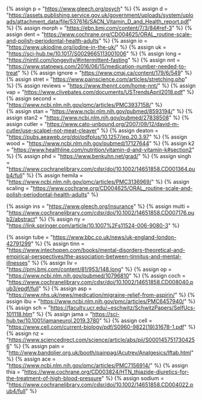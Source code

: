 <!-- %	assign  = ""	%} -->
{%	assign p = "https://www.gleech.org/psych"	%}
{%	assign d = "https://assets.publishing.service.gov.uk/government/uploads/system/uploads/attachment_data/file/537616/SACN_Vitamin_D_and_Health_report.pdf"	%} 
{%	assign morph = "https://ebn.bmj.com/content/7/3/84#ref-3"	%}
{%	assign dent = "https://www.cochrane.org/CD004625/ORAL_routine-scale-and-polish-periodontal-health-adults"		%}
{%	assign io = "https://www.ukiodine.org/iodine-in-the-uk/"	%}
{%	assign uk = "https://sci-hub.tw/10.1017/S0029665113001006"	%}
{%	assign long = "https://nintil.com/longevity/#intermittent-fasting"		%}
{%	assign nnt = "https://www.statnews.com/2016/06/15/medication-number-needed-to-treat"		%}
{%	assign ignore = "https://www.cmaj.ca/content/179/6/549"	%}
{%	assign stret = "https://www.painscience.com/articles/stretching.php"		%}
{%	assign reviews = "https://www.thennt.com/home-nnt/"		%}
{%	assign vap = "https://www.clivebates.com/documents/USTrendsApril2018.pdf"		%}
{%	assign second = "https://www.ncbi.nlm.nih.gov/pmc/articles/PMC3937158/"		%}	
{%	assign stan = "https://www.ncbi.nlm.nih.gov/pubmed/8593194/"		%}
{%	assign stan2 = "https://www.ncbi.nlm.nih.gov/pubmed/27838508"		%}
{%	assign  cutler = "https://www.cato-unbound.org/2007/09/12/david-m-cutler/use-scalpel-not-meat-cleaver"	%}
{%	assign deaton = "https://pubs.aeaweb.org/doi/pdfplus/10.1257/jep.20.3.97"		%}
{%	assign wood = "https://www.ncbi.nlm.nih.gov/pubmed/17127644"		%}
{%	assign k2 = "https://www.healthline.com/nutrition/vitamin-d-and-vitamin-k#section2"		%}
{%	assign phd = "https://www.benkuhn.net/grad/"		%}
{%	assign singh = "https://www.cochranelibrary.com/cdsr/doi/10.1002/14651858.CD001364.pub4/full"		%}
{%	assign hemila = "https://www.ncbi.nlm.nih.gov/pmc/articles/PMC3136969/"		%}
{%	assign scaling = "https://www.cochrane.org/CD004625/ORAL_routine-scale-and-polish-periodontal-health-adults"		%}

{%	assign ins = "https://www.gleech.org/insurance"		%}
{%	assign multi = "https://www.cochranelibrary.com/cdsr/doi/10.1002/14651858.CD007176.pub2/abstract"		%}
{%	assign ny = "https://link.springer.com/article/10.1007%2Fs11524-006-9080-3"		%}

{%	assign tube = "https://www.bbc.co.uk/news/uk-england-london-42791299"		%}
{%	assign tinn = "https://www.intechopen.com/books/mental-disorders-theoretical-and-empirical-perspectives/the-association-between-tinnitus-and-mental-illnesses"		%}
{%	assign liv = "https://pmj.bmj.com/content/81/953/148.long"		%}
{%	assign op = "https://www.ncbi.nlm.nih.gov/pubmed/10796810"		%}
{%	assign coch = "https://www.cochranelibrary.com/cdsr/doi/10.1002/14651858.CD008040.pub3/epdf/full"		%}
{%	assign asp = "https://www.nhs.uk/news/medication/migraine-relief-from-aspirin/"		%}
{%	assign ibu = "https://www.ncbi.nlm.nih.gov/pmc/articles/PMC6457940/"		%}
{%	assign sch = "https://faculty.ucr.edu/~eschwitz/SchwitzPapers/SelfUcs-101118.htm"		%}
{%	assign jama = "https://sci-hub.tw/10.1001/jamaneurol.2019.3780"		%}
{%	assign cell = "https://www.cell.com/current-biology/pdf/S0960-9822(19)31678-1.pdf"		%}
{%	assign nz = "https://www.sciencedirect.com/science/article/abs/pii/S0001457517304256"		%}
{%	assign pain = "http://www.bandolier.org.uk/booth/painpag/Acutrev/Analgesics/lftab.html"		%}
{%	assign ace = "https://www.ncbi.nlm.nih.gov/pmc/articles/PMC7156914/"	%}
{%	assign thia = "https://www.cochrane.org/CD003824/HTN_thiazide-diuretics-for-the-treatment-of-high-blood-pressure"		%}
{%	assign sodium = "https://www.cochranelibrary.com/cdsr/doi/10.1002/14651858.CD004022.pub4/full"	%}